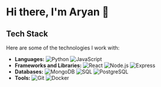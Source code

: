 # Hi there, I'm Aryan 👋

## Tech Stack

Here are some of the technologies I work with:

- **Languages:** ![Python](https://img.shields.io/badge/-Python-007ACC?style=flat&logo=python) ![JavaScript](https://img.shields.io/badge/-JavaScript-007ACC?style=flat&logo=javascript)
- **Frameworks and Libraries:** ![React](https://img.shields.io/badge/-React-007ACC?style=flat&logo=react) ![Node.js](https://img.shields.io/badge/-Node.js-007ACC?style=flat&logo=node.js) ![Express](https://img.shields.io/badge/-Express-007ACC?style=flat&logo=express)
- **Databases:** ![MongoDB](https://img.shields.io/badge/-MongoDB-007ACC?style=flat&logo=mongodb) ![SQL](https://img.shields.io/badge/-SQL-007ACC?style=flat&logo=sql) ![PostgreSQL](https://img.shields.io/badge/-PostgreSQL-007ACC?style=flat&logo=postgresql)
- **Tools:** ![Git](https://img.shields.io/badge/-Git-007ACC?style=flat&logo=git) ![Docker](https://img.shields.io/badge/-Docker-007ACC?style=flat&logo=docker)

<!-- Add more technologies as needed -->
